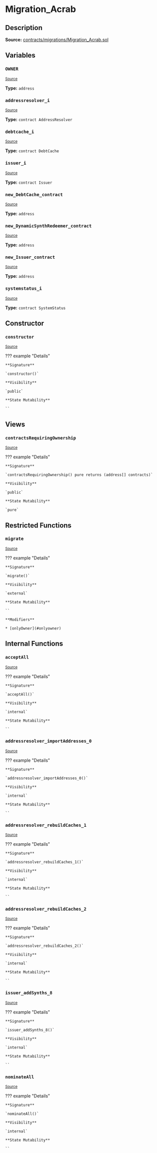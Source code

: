 # Migration_Acrab

## Description

**Source:** [contracts/migrations/Migration_Acrab.sol](https://github.com/Synthetixio/synthetix/tree/v2.102.0/contracts/migrations/Migration_Acrab.sol)

## Variables

### `OWNER`

<sub>[Source](https://github.com/Synthetixio/synthetix/tree/v2.102.0/contracts/migrations/Migration_Acrab.sol#L17)</sub>

**Type:** `address`

### `addressresolver_i`

<sub>[Source](https://github.com/Synthetixio/synthetix/tree/v2.102.0/contracts/migrations/Migration_Acrab.sol#L24)</sub>

**Type:** `contract AddressResolver`

### `debtcache_i`

<sub>[Source](https://github.com/Synthetixio/synthetix/tree/v2.102.0/contracts/migrations/Migration_Acrab.sol#L28)</sub>

**Type:** `contract DebtCache`

### `issuer_i`

<sub>[Source](https://github.com/Synthetixio/synthetix/tree/v2.102.0/contracts/migrations/Migration_Acrab.sol#L30)</sub>

**Type:** `contract Issuer`

### `new_DebtCache_contract`

<sub>[Source](https://github.com/Synthetixio/synthetix/tree/v2.102.0/contracts/migrations/Migration_Acrab.sol#L37)</sub>

**Type:** `address`

### `new_DynamicSynthRedeemer_contract`

<sub>[Source](https://github.com/Synthetixio/synthetix/tree/v2.102.0/contracts/migrations/Migration_Acrab.sol#L41)</sub>

**Type:** `address`

### `new_Issuer_contract`

<sub>[Source](https://github.com/Synthetixio/synthetix/tree/v2.102.0/contracts/migrations/Migration_Acrab.sol#L39)</sub>

**Type:** `address`

### `systemstatus_i`

<sub>[Source](https://github.com/Synthetixio/synthetix/tree/v2.102.0/contracts/migrations/Migration_Acrab.sol#L26)</sub>

**Type:** `contract SystemStatus`

## Constructor

### `constructor`

<sub>[Source](https://github.com/Synthetixio/synthetix/tree/v2.102.0/contracts/migrations/Migration_Acrab.sol#L43)</sub>

??? example "Details"

    **Signature**

    `constructor()`

    **Visibility**

    `public`

    **State Mutability**

    ``

## Views

### `contractsRequiringOwnership`

<sub>[Source](https://github.com/Synthetixio/synthetix/tree/v2.102.0/contracts/migrations/Migration_Acrab.sol#L45)</sub>

??? example "Details"

    **Signature**

    `contractsRequiringOwnership() pure returns (address[] contracts)`

    **Visibility**

    `public`

    **State Mutability**

    `pure`

## Restricted Functions

### `migrate`

<sub>[Source](https://github.com/Synthetixio/synthetix/tree/v2.102.0/contracts/migrations/Migration_Acrab.sol#L53)</sub>

??? example "Details"

    **Signature**

    `migrate()`

    **Visibility**

    `external`

    **State Mutability**

    ``

    **Modifiers**

    * [onlyOwner](#onlyowner)

## Internal Functions

### `acceptAll`

<sub>[Source](https://github.com/Synthetixio/synthetix/tree/v2.102.0/contracts/migrations/Migration_Acrab.sol#L78)</sub>

??? example "Details"

    **Signature**

    `acceptAll()`

    **Visibility**

    `internal`

    **State Mutability**

    ``

### `addressresolver_importAddresses_0`

<sub>[Source](https://github.com/Synthetixio/synthetix/tree/v2.102.0/contracts/migrations/Migration_Acrab.sol#L92)</sub>

??? example "Details"

    **Signature**

    `addressresolver_importAddresses_0()`

    **Visibility**

    `internal`

    **State Mutability**

    ``

### `addressresolver_rebuildCaches_1`

<sub>[Source](https://github.com/Synthetixio/synthetix/tree/v2.102.0/contracts/migrations/Migration_Acrab.sol#L107)</sub>

??? example "Details"

    **Signature**

    `addressresolver_rebuildCaches_1()`

    **Visibility**

    `internal`

    **State Mutability**

    ``

### `addressresolver_rebuildCaches_2`

<sub>[Source](https://github.com/Synthetixio/synthetix/tree/v2.102.0/contracts/migrations/Migration_Acrab.sol#L132)</sub>

??? example "Details"

    **Signature**

    `addressresolver_rebuildCaches_2()`

    **Visibility**

    `internal`

    **State Mutability**

    ``

### `issuer_addSynths_8`

<sub>[Source](https://github.com/Synthetixio/synthetix/tree/v2.102.0/contracts/migrations/Migration_Acrab.sol#L144)</sub>

??? example "Details"

    **Signature**

    `issuer_addSynths_8()`

    **Visibility**

    `internal`

    **State Mutability**

    ``

### `nominateAll`

<sub>[Source](https://github.com/Synthetixio/synthetix/tree/v2.102.0/contracts/migrations/Migration_Acrab.sol#L85)</sub>

??? example "Details"

    **Signature**

    `nominateAll()`

    **Visibility**

    `internal`

    **State Mutability**

    ``
